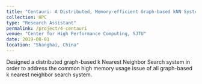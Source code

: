 ```yaml
---
title: "Centauri: A Distributed, Memory-efficient Graph-based kNN System"
collection: HPC
type: "Research Assistant"
permalink: /project/4-centauri
venue: "Center for High Performance Computing, SJTU"
date: 2019-08-01
location: "Shanghai, China"
---
```


Designed a distributed graph-based k Nearest Neighbor Search system in order to address the common high memory usage issue of all graph-based k nearest neighbor search system.

